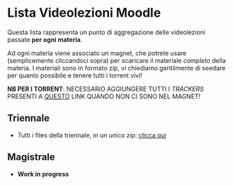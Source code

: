 # Lista Videolezioni Moodle

Questa lista rappresenta un punto di aggregazione delle videolezioni passate **per ogni materia**.

Ad ogni materia viene associato un magnet, che potrete usare (semplicemente cliccandoci sopra) per scaricare il materiale _completo_ della materia.
I materiali sono in formato zip, vi chiediamo gentilmente di seedare per quanto possibile e tenere tutti i torrent vivi!

**NB PER I TORRENT**: NECESSARIO AGGIUNGERE TUTTI I _TRACKERS_ PRESENTI A [QUESTO](https://raw.githubusercontent.com/ngosang/trackerslist/master/trackers_all.txt) LINK QUANDO NON CI SONO NEL MAGNET!

## Triennale

- Tutti i files della triennale, in un unico zip: [clicca qui](files/moodle.zip.torrent)

## Magistrale

- **Work in progress**